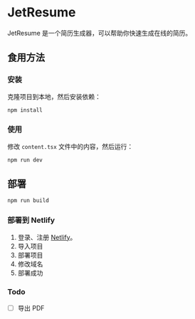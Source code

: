 # JetResume

JetResume 是一个简历生成器，可以帮助你快速生成在线的简历。  

## 食用方法

### 安装

克隆项目到本地，然后安装依赖：

```bash
npm install
```

### 使用

修改 `content.tsx` 文件中的内容，然后运行：

```bash
npm run dev
```

## 部署

```bash
npm run build
```

### 部署到 Netlify

1. 登录、注册 [Netlify](https://www.netlify.com/)。
2. 导入项目
3. 部署项目
4. 修改域名
5. 部署成功

### Todo

- [ ] 导出 PDF
